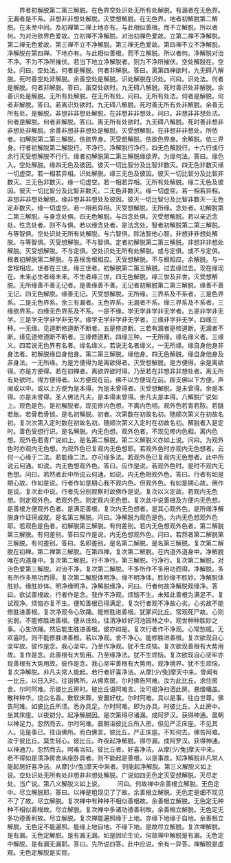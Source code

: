 <!-- { "loadSidebar": true } -->
　　界者初解脱第二第三解脱。在色界空处识处无所有处解脱。有漏者在无色界。无漏者是不系。非想非非想处解脱。灭受想解脱。在无色界。地者初解脱第二解脱。在未至中间。及初禅第二禅上地亦有。与此相似善根。而不立解脱。所以者何。为对治欲界色爱故。立初禅不净解脱。对治初禅色爱故。立第二禅不净解脱。第二禅无色爱故。第三禅不立不净解脱。第三禅无色爱故。第四禅不立不净解脱。净解脱在第四禅。下地亦有。与此相似善根。而不立解脱。所以者何。净解脱对治不净。不为不净所摧伏。若当下地立净解脱者。则为不净所摧伏。空处解脱在。空处。问曰。空处法。何者是解脱。何者非解脱。答曰。离第四禅欲时。九无碍八解脱。死时善空处非解脱。余善空处是解脱。识处解脱在识处。问曰。识处法。何者是解脱。何者非解脱。答曰。虽空处欲时。九无碍八解脱。死时善识处非解脱。余善识处是解脱。无所有处解脱。在无所有处。问曰。无所有处法。何者是解脱。何者非解脱。答曰。若离识处欲时。九无碍八解脱。死时善无所有处非解脱。余善无所有处。是解脱。非想非非想处解脱。在非想非非想处。问曰。非想非非想处法。何者是解脱。何者非解脱。答曰。离无所有处欲时。九无碍八解脱。死时善非想非非想处非解脱。余善非想非非想处是解脱。灭受想解脱。在非想非非想处。所依者。初解脱第二第三解脱。依欲界身。灭受想解脱。依欲色界身。余解脱。依三界身。行者初解脱第二解脱行。不净行。净解脱行净行。四无色解脱行。十六行或行余行灭受想解脱不行行。缘者初解脱第二第三解脱缘欲界。为缘何法。答曰。缘色入。空处解脱。缘四无色及彼因。彼灭一切比智分及比智非数灭。四无色非数灭缘一切虚空。若一相若异相。识处解脱。缘三无色及彼因。彼灭一切比智分及比智非数灭。三无色非数灭。缘一切虚空。若一相若异相。无所有处解脱。缘二无色及彼因。彼灭一切比智分及比智非数灭。二无色非数灭。缘一切虚空。若一相若异相。非想非非想处解脱。缘非想非非想处及彼因。彼灭一切比智分及比智非数灭一无色定非数灭。缘一切虚空。若一相若异相。灭受想解脱。无所缘。念处者。初解脱第二第三解脱。与身念处俱。四无色解脱。与四念处俱。灭受想解脱。若以亲近念处。性念处者。则不与俱。若以缘念处者。是法念处。智者初解脱第二第三解脱。与等智俱。空处识处无所有处解脱。与六智俱。除法智他心智。非想非非想处解脱。与等智俱。灭受想解脱。不与智俱。定者初解脱第二第三解脱。非想非非想处解脱。灭受想解脱。不与定俱。空处识处无所有处解脱。或与定俱。或不与定俱。根者初解脱第二解脱。与喜根舍根相应。灭受想解脱。不与根相应。余解脱。与一舍根相应。世者在三世。缘三世者。初解脱第二第三解脱。过去缘过去。现在缘现在。未来必生者缘未来。不生者缘三世。四无色解脱。缘三世及非世。灭受想解脱。无所缘善不善无记者。是善缘善不善。无记者初解脱第二第三解脱。缘善不善无记。四无色解脱。缘善无记。灭受想解脱。无所缘。三界系及不系者。三是色界系。二是无色界系。余三有漏者。无色界系。无漏者不系。缘三界系及不系者。三缘欲界系。四缘无色界系及不系。一是不缘。学无学非学非无学者。五是非学非无学。三是学无学非学非无学。缘学无学非学非无学者。三缘非学非无学。四缘三种。一无缘。见道断修道断不断者。五是修道断。三若有漏者是修道断。无漏者不断。缘见道修道断不断者。三缘修道断。四缘三种。一无所缘。缘名缘义者。三缘义。四若说无色界有名者。缘名缘义。若说无名者缘义。一无所缘。缘自身他身非身法者。初解脱缘自身他身。第二第三解脱。缘他身。四无色解脱。缘自身他身及非身法。一无所缘。为是方便得为是离欲得者。灭受想解脱。是方便得。余是离欲得。亦是方便得。若在初禅者。离欲界欲时得。乃至若在非想非非想处者。离无所有处欲时。得方便得者。以方便现在前。佛不以方便现在前。辟支佛以下方便。声闻或以中。或以上方便为是本得。为是未曾得者。灭受想解脱。是未曾得。余是本得。亦是未曾得。圣人佛法凡夫。是本得未曾得。余凡夫是本得。八解脱广说如上。观色是色。是初解脱者。现见修内色想。不离内色相。观外色若青若脓。若膖若胀。若骨若骨锁。是名初解脱。初者。次第数在初故名初。随顺次第义在初故名初。复次次第入定时数在初故名初。随顺次第义入定时在初故名初。解脱者入是定时。善色受想行识。是名解脱。内无色想。观外色者。不现见修内色相。离内色想。观外色若青广说如上。是名第二解脱。第二义解脱义亦如上说。问曰。为观外色时亦观内无色想。为观外色已复观内无色想耶。若观外色时亦观内无色想者。云何一心缘于二法。若能缘二法。亦可缘多法。若观外色已复观内无色想者。此中所说云何通。如说。内无色想观外色。答曰。应作是说。若观外色时。是时不观内无色想。问曰。若然者此中所说云何通。如说。内无色相观外色。答曰。行者有如是期心故。作如是说。行者作如是期心我不观内色。但观外色。有如是期心故。佛作是说。复次此中说。行者先分别观察时故佛作是说。复次以义定故。若观内无色想。则定观外色。若观外色。则定观内无色想。复次此中说善根及方便内无色想。是善根方便观外色者。是满足善根。复次内无色想者。是其心观外色。是所缘净解脱身作证得成就。是名第三解脱。问曰。净解脱为观色是色。为内无色想观外色耶。若观色是色者。初解脱第三解脱。有何差别。若内无色想观外色者。第二解脱第三解脱。有何差别。答曰应作是说。内无色想观外色。问曰。若然者第二解脱第三解脱。有何差别。答曰。名即差别。是名第二解脱。是名第三解脱。复次第二解脱在初禅。第二禅第三解脱。在第四禅。复次第二解脱。在内道外道身中。净解脱唯在内道身中。复次第二解脱。行不净行。第三解脱。行净行。复次第二解脱。对治色爱第三解脱。对治不净。复次第二解脱。不多所作不多用功而得。净解脱。多有所作多用功而得。复次第二解脱体明净。缘不明净体。胜妙缘不胜妙。净解脱体胜妙。缘胜妙体。明净缘明净。净解脱缘净。问曰。行者何故净解脱观缘净。答曰。欲试善根故。行者作是念。我作不净观。烦恼不生。未知此善根为满足不。复试观净。烦恼亦复不生。便知善根已得满足。复次行者观不净故心劣。心劣故不能修胜进善根。复次净观令心欣踊。能修胜进善根。犹冢间比丘。常观死尸故。心则劣弱。不能修胜进善根。便从住处。往清净妙好河池园林之中。观世种种胜妙之事。心生欣踊。然后能生胜进善根。彼亦如是。复次行者作不净观。心常愁戚。无欢喜时。则不能修胜进善根。若以净观。舍不净心。能修胜进善根。复次欲现自心坚牢故。彼作是念。我心坚牢。乃至作净观。犹不生烦恼。复次欲现善根有大势用故。复作是念。此善根有大势用。乃至缘净法。犹不生烦恼。复次欲现自心坚牢亦现善根有大势用故。彼作是念。我心坚牢善根有大势用。观净境界。犹不生烦恼。复次净解脱。非凡夫常人能起。若行者好喜净洁。从摩[少/兔]摩天中来。曾闻有一比丘。以日入时。往诣佛所。从佛索房。尔时佛告阿难。汝为此比丘。求住房舍。尔时阿难。示彼比丘房时。彼比丘语阿难言。汝可极净扫洒此房。悬缯幡盖。散种种华。烧众名香。敷软床蓐。安置好枕。尔时阿难。具以是事。往白世尊。佛告阿难。如彼比丘所须。悉办具足。尔时阿难。即为办具。时彼比丘。入此房中。坐其床座。以夜初分。起净解脱因。是次第得尽诸漏。成阿罗汉。获得神通。晨朝以神足力。忽然而去。尔时阿难。晨朝诣彼比丘所入房。但见严正床座。不见其人。见是事已。往诣佛所。而白佛言。彼比丘。严正床座。不知何去。佛告阿难。汝于彼比丘。莫生轻心。彼比丘。昨夜起净解脱。得尽漏。成阿罗汉。获得神通。以神通力。忽然而去。阿难当知。彼比丘者。好喜净洁。从摩[少/兔]摩天中来。若不得如是清净房舍床座卧具者。则不能起是善根。以是事故。知净解脱非凡常人能起居好喜净洁。从摩[少/兔]摩天中来者。则能起净解脱。第三义解脱义如上说。空处识处无所有处非想非非想处解脱。广说如四无色定灭受想解脱。灭尽定处。当广说。第八义解脱义如上说。
　　问曰。何故禅中余善根立解脱。无色定中。尽立解脱耶。答曰。以禅是粗现见了了故。余善根立解脱。无色定是细不现见不了了故。尽立解脱。复次禅中有种种不相似善根故。余善根立解脱。无色定无种种不相似善根故。尽立解脱。复次禅中多诸功德善利故。余善根立解脱。无色定无多功德善利故。尽立解脱。复次禅能遍照缘于上地。亦缘下地缘于自地。余善根立解脱。无色定不能遍照。能缘上地自地。不缘下地。是故尽立解脱。复次禅解脱。是有漏。无色定解脱。是有漏无漏。如是因论生论。何故禅中解脱是有漏。无色定中解脱。是有漏无漏耶。答曰。先所说四答。此中应说。余有一异答。禅解脱是虚观。无色定解脱是实观。
